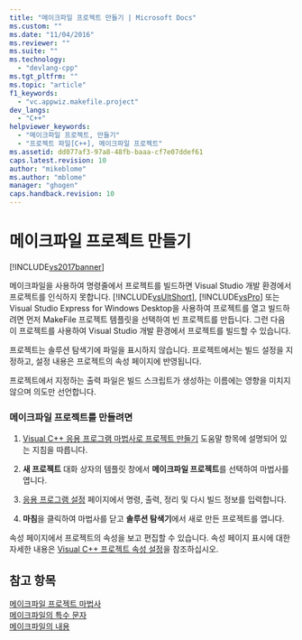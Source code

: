 ```yaml
---
title: "메이크파일 프로젝트 만들기 | Microsoft Docs"
ms.custom: ""
ms.date: "11/04/2016"
ms.reviewer: ""
ms.suite: ""
ms.technology: 
  - "devlang-cpp"
ms.tgt_pltfrm: ""
ms.topic: "article"
f1_keywords: 
  - "vc.appwiz.makefile.project"
dev_langs: 
  - "C++"
helpviewer_keywords: 
  - "메이크파일 프로젝트, 만들기"
  - "프로젝트 파일[C++], 메이크파일 프로젝트"
ms.assetid: dd077af3-97a8-48fb-baaa-cf7e07ddef61
caps.latest.revision: 10
author: "mikeblome"
ms.author: "mblome"
manager: "ghogen"
caps.handback.revision: 10
---
```

# 메이크파일 프로젝트 만들기
[!INCLUDE[vs2017banner](../assembler/inline/includes/vs2017banner.md)]

메이크파일을 사용하여 명령줄에서 프로젝트를 빌드하면 Visual Studio 개발 환경에서 프로젝트를 인식하지 못합니다.  [!INCLUDE[vsUltShort](../ide/includes/vsultshort_md.md)], [!INCLUDE[vsPro](../ide/includes/vspro_md.md)] 또는 Visual Studio Express for Windows Desktop을 사용하여 프로젝트를 열고 빌드하려면 먼저 MakeFile 프로젝트 템플릿을 선택하여 빈 프로젝트를 만듭니다.  그런 다음 이 프로젝트를 사용하여 Visual Studio 개발 환경에서 프로젝트를 빌드할 수 있습니다.  
  
 프로젝트는 솔루션 탐색기에 파일을 표시하지 않습니다.  프로젝트에서는 빌드 설정을 지정하고, 설정 내용은 프로젝트의 속성 페이지에 반영됩니다.  
  
 프로젝트에서 지정하는 출력 파일은 빌드 스크립트가 생성하는 이름에는 영향을 미치지 않으며 의도만 선언합니다.  
  
### 메이크파일 프로젝트를 만들려면  
  
1.  [Visual C\+\+ 응용 프로그램 마법사로 프로젝트 만들기](../ide/creating-desktop-projects-by-using-application-wizards.md) 도움말 항목에 설명되어 있는 지침을 따릅니다.  
  
2.  **새 프로젝트** 대화 상자의 템플릿 창에서 **메이크파일 프로젝트**를 선택하여 마법사를 엽니다.  
  
3.  [응용 프로그램 설정](../ide/application-settings-makefile-project-wizard.md) 페이지에서 명령, 출력, 정리 및 다시 빌드 정보를 입력합니다.  
  
4.  **마침**을 클릭하여 마법사를 닫고 **솔루션 탐색기**에서 새로 만든 프로젝트를 엽니다.  
  
 속성 페이지에서 프로젝트의 속성을 보고 편집할 수 있습니다.  속성 페이지 표시에 대한 자세한 내용은 [Visual C\+\+ 프로젝트 속성 설정](../ide/working-with-project-properties.md)을 참조하십시오.  
  
## 참고 항목  
 [메이크파일 프로젝트 마법사](../ide/makefile-project-wizard.md)   
 [메이크파일의 특수 문자](../build/special-characters-in-a-makefile.md)   
 [메이크파일의 내용](../build/contents-of-a-makefile.md)